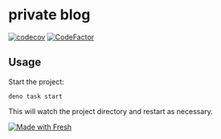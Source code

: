 # private blog

[![codecov](https://codecov.io/gh/9renpoto/win/graph/badge.svg?token=m1sd1C4r5f)](https://codecov.io/gh/9renpoto/win)
[![CodeFactor](https://www.codefactor.io/repository/github/9renpoto/win/badge)](https://www.codefactor.io/repository/github/9renpoto/win)

## Usage

Start the project:

```
deno task start
```

This will watch the project directory and restart as necessary.

[![Made with Fresh](https://fresh.deno.dev/fresh-badge.svg)](https://fresh.deno.dev)
